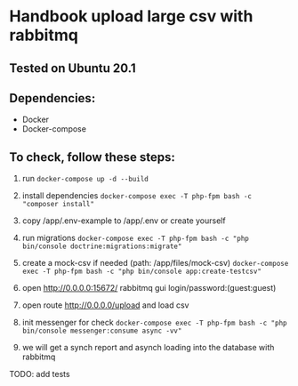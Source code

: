 # Handbook upload large csv with rabbitmq

## Tested on Ubuntu 20.1

## Dependencies:
- Docker
- Docker-compose


## To check, follow these steps:
1) run ```docker-compose up -d --build```

2) install dependencies ```docker-compose exec -T php-fpm bash -c "composer install"```

3) copy /app/.env-example to /app/.env or create yourself

4) run migrations ```docker-compose exec -T php-fpm bash -c "php bin/console doctrine:migrations:migrate"```

5) create a mock-csv if needed (path: /app/files/mock-csv) ```docker-compose exec -T php-fpm bash -c "php bin/console app:create-testcsv"```

6) open http://0.0.0.0:15672/  rabbitmq gui login/password:(guest:guest)

7) open route http://0.0.0.0/upload and load csv

8) init messenger for check ```docker-compose exec -T php-fpm bash -c "php bin/console messenger:consume async -vv"```

9) we will get a synch report and asynch loading into the database with rabbitmq

TODO: add tests